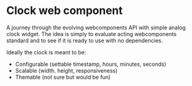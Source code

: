 # Clock web component

A journey through the evolving webcomponents API with simple analog clock widget.
The idea is simply to evaluate acting webcomponents standard and to see if it is ready to use with no dependencies.

Ideally the clock is meant to be:
* Configurable (settable timestamp, hours, minutes, seconds)
* Scalable (width. height, responsiveness)
* Themable (not sure but would be fun) 
